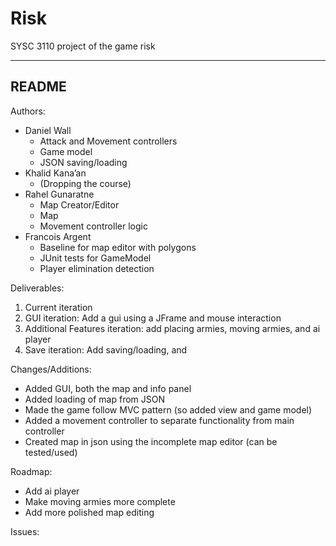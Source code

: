# Risk
SYSC 3110 project of the game risk

-------------------------------------------------------------------------------------------------------
README
-------------------------------------------------------------------------------------------------------

Authors:
- Daniel Wall
  - Attack and Movement controllers
  - Game model
  - JSON saving/loading
- Khalid Kana’an
  - (Dropping the course)
- Rahel Gunaratne
  - Map Creator/Editor
  - Map
  - Movement controller logic
- Francois Argent
  - Baseline for map editor with polygons
  - JUnit tests for GameModel
  - Player elimination detection

Deliverables:
1. Current iteration
2. GUI iteration: Add a gui using a JFrame and mouse interaction
3. Additional Features iteration: add placing armies, moving armies, and ai player
4. Save iteration: Add saving/loading, and 

Changes/Additions:
- Added GUI, both the map and info panel
- Added loading of map from JSON
- Made the game follow MVC pattern (so added view and game model)
- Added a movement controller to separate functionality from main controller
- Created map in json using the incomplete map editor (can be tested/used)

Roadmap:
- Add ai player
- Make moving armies more complete
- Add more polished map editing

Issues:

